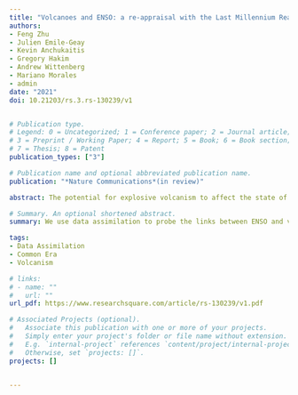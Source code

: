 ```yaml
---
title: "Volcanoes and ENSO: a re-appraisal with the Last Millennium Reanalysis"
authors:
- Feng Zhu
- Julien Emile-Geay
- Kevin Anchukaitis
- Gregory Hakim
- Andrew Wittenberg
- Mariano Morales
- admin
date: "2021"
doi: 10.21203/rs.3.rs-130239/v1


# Publication type.
# Legend: 0 = Uncategorized; 1 = Conference paper; 2 = Journal article;
# 3 = Preprint / Working Paper; 4 = Report; 5 = Book; 6 = Book section;
# 7 = Thesis; 8 = Patent
publication_types: ["3"]

# Publication name and optional abbreviated publication name.
publication: "*Nature Communications*(in review)"

abstract: The potential for explosive volcanism to affect the state of the El Niño-Southern Oscillation (ENSO) has been debated since the1980s. Several observational studies, largely based on tree rings, have since found support for a positive ENSO phase in the year following large eruptions. Models of different complexities also simulate such a response, detectable above the backdrop of internal variability – though they disagree on the underlying mechanisms. In contrast, recent coral data from the heart of the tropical Pacific suggest no uniform ENSO response to all eruptions over the last millennium. Here we leverage paleoclimate data assimilation to integrate the latest paleoclimate evidence into a consistent dynamical framework and re-appraise this relationship. Our analysis finds only a weak statistical association between volcanism and ENSO, suggestive of either no causal association, or of an insufficient number of large volcanic events over the past millennium to obtain reliable statistics. While currently available observations do not support the model-based inference that tropical eruptions promote an ENSO response, there are hints of a response to hemispherically asymmetric forcing, consistent with the "ITCZ shift" mechanism. We discuss the difficulties of conclusively establishing a volcanic influence on ENSO given the many degrees of freedom affecting the response, including eruption season, spatial characteristics of the forcing, and ENSO phase preconditioning.

# Summary. An optional shortened abstract.
summary: We use data assimilation to probe the links between ENSO and volcanism.

tags:
- Data Assimilation
- Common Era
- Volcanism

# links:
# - name: ""
#   url: ""
url_pdf: https://www.researchsquare.com/article/rs-130239/v1.pdf

# Associated Projects (optional).
#   Associate this publication with one or more of your projects.
#   Simply enter your project's folder or file name without extension.
#   E.g. `internal-project` references `content/project/internal-project/index.md`.
#   Otherwise, set `projects: []`.
projects: []


---
```

